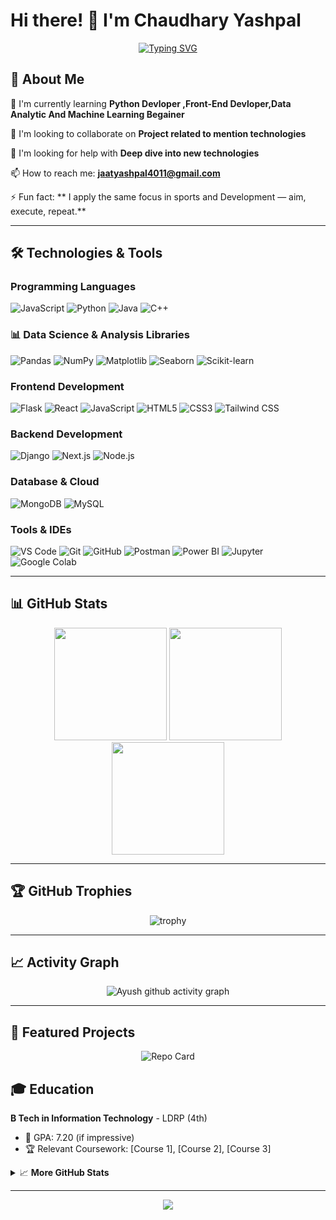 # Hi there! 👋 I'm Chaudhary Yashpal

<div align="center">

[![Typing SVG](https://readme-typing-svg.herokuapp.com?font=Fira+Code&pause=1000&color=00C853&center=true&vCenter=true&width=500&lines=MERN+Stack+Developer;Data+Analytics+Enthusiast;MongoDB+%7C+Express+%7C+React+%7C+Node.js;Turning+data+into+insights;Building+scalable+web+apps)](https://git.io/typing-svg)





  
</div>

## 🚀 About Me



🌱 I'm currently learning **Python Devloper ,Front-End Devloper,Data Analytic And Machine Learning Begainer**

👯 I'm looking to collaborate on **Project related to mention technologies**

🤔 I'm looking for help with **Deep dive into new technologies**

📫 How to reach me: **jaatyashpal4011@gmail.com**

⚡ Fun fact: ** I apply the same focus in sports and Development — aim, execute, repeat.**

---

## 🛠️ Technologies & Tools

### Programming Languages
![JavaScript](https://img.shields.io/badge/JavaScript-F7DF1E?style=for-the-badge&logo=javascript&logoColor=black)
![Python](https://img.shields.io/badge/Python-3776AB?style=for-the-badge&logo=python&logoColor=white)
![Java](https://img.shields.io/badge/Java-ED8B00?style=for-the-badge&logo=java&logoColor=white)
![C++](https://img.shields.io/badge/C%2B%2B-00599C?style=for-the-badge&logo=c%2B%2B&logoColor=white)

### 📊 Data Science & Analysis Libraries
![Pandas](https://img.shields.io/badge/Pandas-150458?style=for-the-badge&logo=pandas&logoColor=white)
![NumPy](https://img.shields.io/badge/NumPy-013243?style=for-the-badge&logo=numpy&logoColor=white)
![Matplotlib](https://img.shields.io/badge/Matplotlib-11557C?style=for-the-badge&logo=matplotlib&logoColor=white)
![Seaborn](https://img.shields.io/badge/Seaborn-1E3F66?style=for-the-badge)
![Scikit-learn](https://img.shields.io/badge/Scikit--learn-F7931E?style=for-the-badge)


### Frontend Development
![Flask](https://img.shields.io/badge/Flask-000000?style=for-the-badge&logo=flask&logoColor=white)
![React](https://img.shields.io/badge/React-20232A?style=for-the-badge&logo=react&logoColor=61DAFB)
![JavaScript](https://img.shields.io/badge/JavaScript-F7DF1E?style=for-the-badge&logo=javascript&logoColor=black)
![HTML5](https://img.shields.io/badge/HTML5-E34F26?style=for-the-badge&logo=html5&logoColor=white)
![CSS3](https://img.shields.io/badge/CSS3-1572B6?style=for-the-badge&logo=css3&logoColor=white)
![Tailwind CSS](https://img.shields.io/badge/Tailwind_CSS-38B2AC?style=for-the-badge&logo=tailwind-css&logoColor=white)

### Backend Development
![Django](https://img.shields.io/badge/Django-092E20?style=for-the-badge&logo=django&logoColor=white)
![Next.js](https://img.shields.io/badge/Next.js-000000?style=for-the-badge&logo=next.js&logoColor=white)
![Node.js](https://img.shields.io/badge/Node.js-43853D?style=for-the-badge&logo=node.js&logoColor=white)


### Database & Cloud
![MongoDB](https://img.shields.io/badge/MongoDB-4EA94B?style=for-the-badge&logo=mongodb&logoColor=white)
![MySQL](https://img.shields.io/badge/MySQL-00000F?style=for-the-badge&logo=mysql&logoColor=white)

### Tools & IDEs
![VS Code](https://img.shields.io/badge/Visual_Studio_Code-0078D4?style=for-the-badge&logo=visual%20studio%20code&logoColor=white)
![Git](https://img.shields.io/badge/Git-F05032?style=for-the-badge&logo=git&logoColor=white)
![GitHub](https://img.shields.io/badge/GitHub-100000?style=for-the-badge&logo=github&logoColor=white)
![Postman](https://img.shields.io/badge/Postman-FF6C37?style=for-the-badge&logo=postman&logoColor=white)
![Power BI](https://img.shields.io/badge/Power_BI-F2C811?style=for-the-badge&logo=powerbi&logoColor=black)
![Jupyter](https://img.shields.io/badge/Jupyter-F37626?style=for-the-badge&logo=jupyter&logoColor=white)
![Google Colab](https://img.shields.io/badge/Google_Colab-F9AB00?style=for-the-badge&logo=googlecolab&logoColor=white)


---

## 📊 GitHub Stats

<div align="center">

  <img height="180em" src="https://github-readme-stats.vercel.app/api?username=YASHPAL2268&show_icons=true&theme=tokyonight&include_all_commits=true&count_private=true" />
  
  <img height="180em" src="https://github-readme-stats.vercel.app/api/top-langs/?username=YASHPAL2268&layout=compact&langs_count=8&theme=tokyonight" />
  
  <img height="180em" src="https://github-readme-streak-stats.herokuapp.com/?user=YASHPAL2268&theme=tokyonight" />

</div>


---

## 🏆 GitHub Trophies

<div align="center">
  
  ![trophy](https://github-profile-trophy.vercel.app/?username=YASHPAL2268&theme=nord&column=7)
  
</div>

---

## 📈 Activity Graph

<div align="center">
  
  ![Ayush github activity graph](https://github-readme-activity-graph.vercel.app/graph?username=YASHPAL2268&theme=react-dark)
  
</div>

--- 

## 🎯 Featured Projects

<div align="center">
  
  ![Repo Card](https://github-readme-stats.vercel.app/api/pin/?username=YASHPAL2268&repo=Mern12&theme=tokyonight)
</div>

## 🎓 Education

**B Tech in Information Technology** - LDRP (4th)
- 🏅 GPA: 7.20 (if impressive)
- 🏆 Relevant Coursework: [Course 1], [Course 2], [Course 3]


<details>
  <summary>📈 <b>More GitHub Stats</b></summary>
  <br/>
  <p align="center">
    <img src="https://github-profile-summary-cards.vercel.app/api/cards/profile-details?username=YASHPAL2268&theme=github_dark" alt="GitHub Profile Summary"/>
  </p>
  <p align="center">
    <img src="https://github-profile-summary-cards.vercel.app/api/cards/repos-per-language?username=YASHPAL2268&theme=github_dark" alt="Top Languages by Repo"/>
    <img src="https://github-profile-summary-cards.vercel.app/api/cards/most-commit-language?username=YASHPAL2268&theme=github_dark" alt="Top Languages by Commit"/>
  </p>
  <p align="center">
    <img src="https://github-profile-summary-cards.vercel.app/api/cards/stats?username=YASHPAL2268&theme=github_dark" alt="GitHub Stats"/>
    <img src="https://github-profile-summary-cards.vercel.app/api/cards/productive-time?username=YASHPAL2268&theme=github_dark&utcOffset=8" alt="Productive Time"/>
  </p>
</details>

---

<div align="center">
  <img src="https://capsule-render.vercel.app/api?type=waving&color=gradient&height=100&section=footer"/>
</div>
